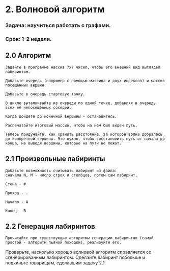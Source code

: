 # 2. Волновой алгоритм
### Задача: научиться работать с графами.
### Срок: 1-2 недели.

## 2.0 Алгоритм
    Задайте в программе массив 7х7 чисел, чтобы его внешний вид выглядел лабиринтом.

    Добавьте очередь (например с помощью массива и двух индексов) и массив посещённых вершин.

    Добавьте в очередь стартовую точку.

    В цикле выталкивайте из очереди по одной точке, добавляя в очередь всех её непосещённых соседей.
    
    Когда дойдёте до конечной вершины - остановитесь.
    
    Распечатайте итоговый массив, чтобы на нём был виден путь.
    
    Теперь придумайте, как хранить расстояние, за которое волна добралась до конкретной вершины. Это нужно, чтобы восстановить путь от начала до конца, не выводя вершины, которые на пути не лежат.

## 2.1 Произвольные лабиринты
    Добавьте возможность считывать лабиринт из файла: 
    сначала N, M - число строк и столбцов, потом сам лабиринт.

    Стена - #
    
    Проход - .
    
    Начало - A
    
    Конец - B

## 2.2 Генерация лабиринтов
    Прочитайте про существующие алгоритмы генерации лабиринтов (самый простой - алгоритм пьяной походки), реализуйте его.

Проверьте, насколько хорошо волновой алгоритм справляется со сгенерированным лабиринтом.
Сделайте лабиринт побольше и подкиньте товарищам, сделавшим задачу 2.1.
